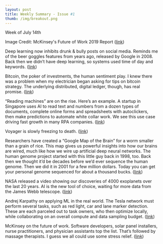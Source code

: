 ```yaml
---
layout: post
title: Weekly Summary - Issue #1
thumb: /img/breakout.png
---
```


Week of July 14th

Image Credit:  McKinsey's Future of Work 2019 Report
([link](https://www.mckinsey.com/~/media/mckinsey/featured%20insights/future%20of%20organizations/the%20future%20of%20work%20in%20america%20people%20and%20places%20today%20and%20tomorrow/mgi-the-future-of-work-in-america-report-july-2019.ashx))

Deep learning now inhibits drunk & bully posts on social media.  Reminds me of the beer goggles features from years
ago, released by Google in 2008.  Back then we didn’t have deep learning, so systems used time of day and keywords.
([link](https://abcnews.go.com/GMA/Living/instagrams-anti-bullying-feature-ai-technology/story?id=64204631))

Bitcoin, the poker of investments, the human sentiment play.  I knew there was a problem when my electrician began
asking for tips on bitcoin strategy.  The underlying distributed, digital ledger, though, has real promise.
([link](https://www.cnn.com/2019/07/09/investing/bitcoin-price/index.html))

“Reading machines” are on the rise.  Here’s an example.  A startup in Singapore uses AI to read text and numbers
from a dozen types of documents, complete online forms and spreadsheets with autoclickers, then make
predictions to automate white collar work.  We see this use case driving fast growth in many RPA companies.
([link](https://www.bloomberg.com/news/videos/2019-07-09/taiger-ceo-on-expansion-plans-talent-digital-banking-video))

Voyager is slowly freezing to death.
([link](https://newatlas.com/nasa-deep-space-voyager-life-extend/60480/?utm_source=New+Atlas+Subscribers&utm_campaign=033dd10e95-UA-2235360-4&utm_medium=email&utm_term=0_65b67362bd-033dd10e95-92411773))

Researchers have created a “Google Map of the Brain” for a worm smaller than a grain of rice.  This map
gives us powerful insights into how our brains are wired, much like how we wire up artificial deep neural networks.
The human genome project started with this little guy back in 1998, too.  Back then we thought it’d be decades before
we’d ever sequence the human genome.  Then we did it in 2001 for a few million dollars.  Today you can get your
personal genome sequenced for about a thousand bucks.
([link](https://www.youtube.com/watch?v=LBKEyGaPamY))

NASA released a video showing our discoveries of 4000 exoplanets over the last 20 years.  AI is the new tool of choice,
waiting for more data from the James Webb telescope.
([link](https://futurism.com/the-byte/nasa-incredible-map-4000-exoplanets))

Andrej Karpathy on applying ML in the real world.  The Tesla network must perform several tasks, such as red light, car
and lane marker detection.  These are each parceled out to task owners, who then optimize locally, while
collaborating on an overall compute and data sampling budget.
([link](https://slideslive.com/38917690/multitask-learning-in-the-wilderness))

McKinsey on the future of work.  Software developers, solar panel installers, nurse practitioners, and physician
assistants top the list.  That’s followed by massage therapists.  I guess we all could use some stress relief.
([link](https://www.mckinsey.com/~/media/mckinsey/featured%20insights/future%20of%20organizations/the%20future%20of%20work%20in%20america%20people%20and%20places%20today%20and%20tomorrow/mgi-the-future-of-work-in-america-report-july-2019.ashx))
